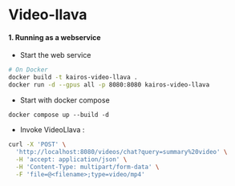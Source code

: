 
# Video-llava

#### 1. Running as a webservice

- Start the web service

```bash
# On Docker
docker build -t kairos-video-llava .
docker run -d --gpus all -p 8080:8080 kairos-video-llava
```

- Start with docker compose

```
docker compose up --build -d
```

- Invoke VideoLlava :

```bash
curl -X 'POST' \
  'http://localhost:8080/videos/chat?query=summary%20video' \
  -H 'accept: application/json' \
  -H 'Content-Type: multipart/form-data' \
  -F 'file=@<filename>;type=video/mp4'
```
